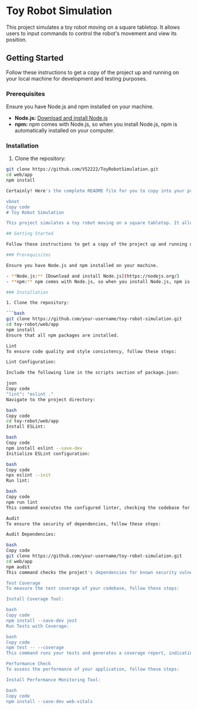# Toy Robot Simulation

This project simulates a toy robot moving on a square tabletop. It allows users to input commands to control the robot's movement and view its position.

## Getting Started

Follow these instructions to get a copy of the project up and running on your local machine for development and testing purposes.

### Prerequisites

Ensure you have Node.js and npm installed on your machine.

- **Node.js:** [Download and install Node.js](https://nodejs.org/)
- **npm:** npm comes with Node.js, so when you install Node.js, npm is automatically installed on your computer.

### Installation

1. Clone the repository:

```bash
git clone https://github.com/V52222/ToyRobotSimulation.git
cd web/app
npm install

Certainly! Here's the complete README file for you to copy into your project:

vbnet
Copy code
# Toy Robot Simulation

This project simulates a toy robot moving on a square tabletop. It allows users to input commands to control the robot's movement and view its position.

## Getting Started

Follow these instructions to get a copy of the project up and running on your local machine for development and testing purposes.

### Prerequisites

Ensure you have Node.js and npm installed on your machine.

- **Node.js:** [Download and install Node.js](https://nodejs.org/)
- **npm:** npm comes with Node.js, so when you install Node.js, npm is automatically installed on your computer.

### Installation

1. Clone the repository:

```bash
git clone https://github.com/your-username/toy-robot-simulation.git
cd toy-robot/web/app
npm install
Ensure that all npm packages are installed.

Lint
To ensure code quality and style consistency, follow these steps:

Lint Configuration:

Include the following line in the scripts section of package.json:

json
Copy code
"lint": "eslint ."
Navigate to the project directory:

bash
Copy code
cd toy-robot/web/app
Install ESLint:

bash
Copy code
npm install eslint --save-dev
Initialize ESLint configuration:

bash
Copy code
npx eslint --init
Run lint:

bash
Copy code
npm run lint
This command executes the configured linter, checking the codebase for syntax errors, style violations, and other issues.

Audit
To ensure the security of dependencies, follow these steps:

Audit Dependencies:

bash
Copy code
git clone https://github.com/your-username/toy-robot-simulation.git
cd web/app
npm audit
This command checks the project's dependencies for known security vulnerabilities by analyzing the npm package tree. Regularly auditing dependencies helps ensure that the application remains secure and protected against potential security threats arising from vulnerable dependencies.

Test Coverage
To measure the test coverage of your codebase, follow these steps:

Install Coverage Tool:

bash
Copy code
npm install --save-dev jest
Run Tests with Coverage:

bash
Copy code
npm test -- --coverage
This command runs your tests and generates a coverage report, indicating which parts of your code are covered by tests and which are not.

Performance Check
To assess the performance of your application, follow these steps:

Install Performance Monitoring Tool:

bash
Copy code
npm install --save-dev web-vitals
